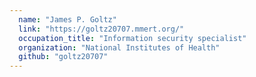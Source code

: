 ```yaml
---
  name: "James P. Goltz"
  link: "https://goltz20707.mmert.org/"
  occupation_title: "Information security specialist"
  organization: "National Institutes of Health"
  github: "goltz20707"
---
```

